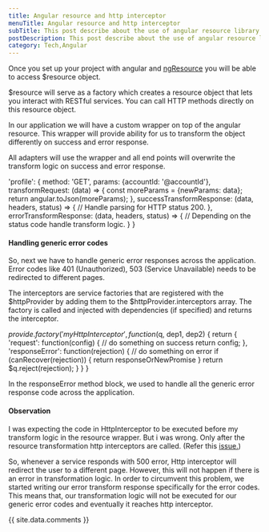 ```yaml
---
title: Angular resource and http interceptor
menuTitle: Angular resource and http interceptor
subTitle: This post describe about the use of angular resource library along with http interceptor.
postDescription: This post describe about the use of angular resource library along with http interceptor.
category: Tech,Angular
---
```

Once you set up your project with angular and [ngResource](https://docs.angularjs.org/api/ngResource) you will be able to access $resource object.

$resource will serve as a factory which creates a resource object that lets you interact with RESTful services. You can call HTTP methods directly on this resource object.

In our application we will have a custom wrapper on top of the angular resource. This wrapper will provide ability for us to transform the object differently on success and error response.

All adapters will use the wrapper and all end points will overwrite the transform logic on success and error response.

'profile': {
  method: 'GET',
  params: {accountId: '@accountId'},
  transformRequest: (data) => {
    const moreParams = {newParams: data};
    return angular.toJson(moreParams);
  },
  successTransformResponse: (data, headers, status) => {
    // Handle parsing for HTTP status 200.
  },
  errorTransformResponse: (data, headers, status) => {
    // Depending on the status code handle transform logic.
  }
}
  

#### Handling generic error codes

So, next we have to handle generic error responses across the application. Error codes like 401 (Unauthorized), 503 (Service Unavailable) needs to be redirected to different pages.

The interceptors are service factories that are registered with the $httpProvider by adding them to the $httpProvider.interceptors array. The factory is called and injected with dependencies (if specified) and returns the interceptor.

$provide.factory('myHttpInterceptor', function($q, dep1, dep2) {
  return {
    'request': function(config) {
      // do something on success
      return config;
    },
    'responseError': function(rejection) {
      // do something on error
      if (canRecover(rejection)) {
        return responseOrNewPromise
      }
      return $q.reject(rejection);
    }
  }
}
  

In the responseError method block, we used to handle all the generic error response code across the application.

#### Observation

I was expecting the code in HttpInterceptor to be executed before my transform logic in the resource wrapper. But i was wrong. Only after the resource transformation http interceptors are called. (Refer this [issue.](https://github.com/angular/angular.js/issues/7594 ))

So, whenever a service responds with 500 error, Http interceptor will redirect the user to a different page. However, this will not happen if there is an error in transformation logic. In order to circumvent this problem, we started writing our error transform response specifically for the error codes. This means that, our transformation logic will not be executed for our generic error codes and eventually it reaches http interceptor.

{{ site.data.comments }}